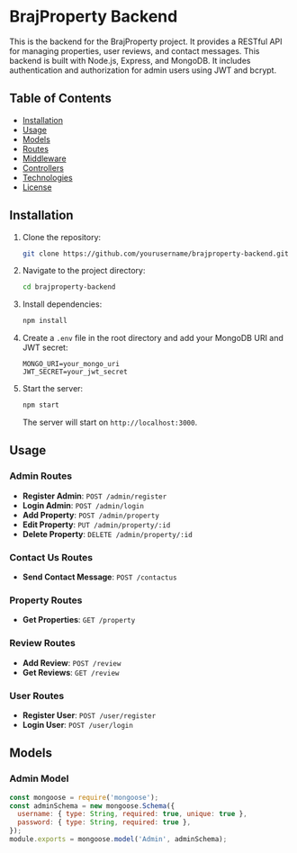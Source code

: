 # BrajProperty Backend

This is the backend for the BrajProperty project. It provides a RESTful API for managing properties, user reviews, and contact messages. This backend is built with Node.js, Express, and MongoDB. It includes authentication and authorization for admin users using JWT and bcrypt.

## Table of Contents

- [Installation](#installation)
- [Usage](#usage)
- [Models](#models)
- [Routes](#routes)
- [Middleware](#middleware)
- [Controllers](#controllers)
- [Technologies](#technologies)
- [License](#license)

## Installation

1. Clone the repository:

    ```bash
    git clone https://github.com/yourusername/brajproperty-backend.git
    ```

2. Navigate to the project directory:

    ```bash
    cd brajproperty-backend
    ```

3. Install dependencies:

    ```bash
    npm install
    ```

4. Create a `.env` file in the root directory and add your MongoDB URI and JWT secret:

    ```plaintext
    MONGO_URI=your_mongo_uri
    JWT_SECRET=your_jwt_secret
    ```

5. Start the server:

    ```bash
    npm start
    ```

    The server will start on `http://localhost:3000`.

## Usage

### Admin Routes

- **Register Admin**: `POST /admin/register`
- **Login Admin**: `POST /admin/login`
- **Add Property**: `POST /admin/property`
- **Edit Property**: `PUT /admin/property/:id`
- **Delete Property**: `DELETE /admin/property/:id`

### Contact Us Routes

- **Send Contact Message**: `POST /contactus`

### Property Routes

- **Get Properties**: `GET /property`

### Review Routes

- **Add Review**: `POST /review`
- **Get Reviews**: `GET /review`

### User Routes

- **Register User**: `POST /user/register`
- **Login User**: `POST /user/login`

## Models

### Admin Model

```javascript
const mongoose = require('mongoose');
const adminSchema = new mongoose.Schema({
  username: { type: String, required: true, unique: true },
  password: { type: String, required: true },
});
module.exports = mongoose.model('Admin', adminSchema);
